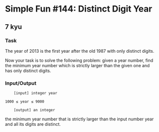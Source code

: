 # Simple Fun #144: Distinct Digit Year
## 7 kyu

### Task

The year of 2013 is the first year after the old 1987 with only distinct digits.

Now your task is to solve the following problem: given a year number, find the minimum year number which is strictly larger than the given one and has only distinct digits.

### Input/Output
```
    [input] integer year

1000 ≤ year ≤ 9000

    [output] an integer
```
the minimum year number that is strictly larger than the input number year and all its digits are distinct.
